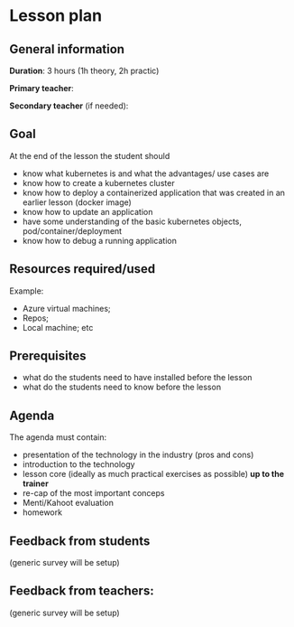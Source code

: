 # Lesson plan

## General information

**Duration**: 3 hours (1h theory, 2h practic)

**Primary teacher**: 

**Secondary teacher** (if needed): 

## Goal
At the end of the lesson the student should
- know what kubernetes is and what the advantages/ use cases are
- know how to create a kubernetes cluster
- know how to deploy a containerized application that was created in an earlier lesson (docker image)
- know how to update an application
- have some understanding of the basic kubernetes objects, pod/container/deployment
- know how to debug a running application

## Resources required/used
Example:
- Azure virtual machines;
- Repos;
- Local machine; etc

## Prerequisites
- what do the students need to have installed before the lesson
- what do the students need to know before the lesson

## Agenda
The agenda must contain:
- presentation of the technology in the industry (pros and cons)
- introduction to the technology
- lesson core (ideally as much practical exercises as possible) **up to the trainer**
- re-cap of the most important conceps
- Menti/Kahoot evaluation
- homework

## Feedback from students
(generic survey will be setup)

## Feedback from teachers:
(generic survey will be setup)
